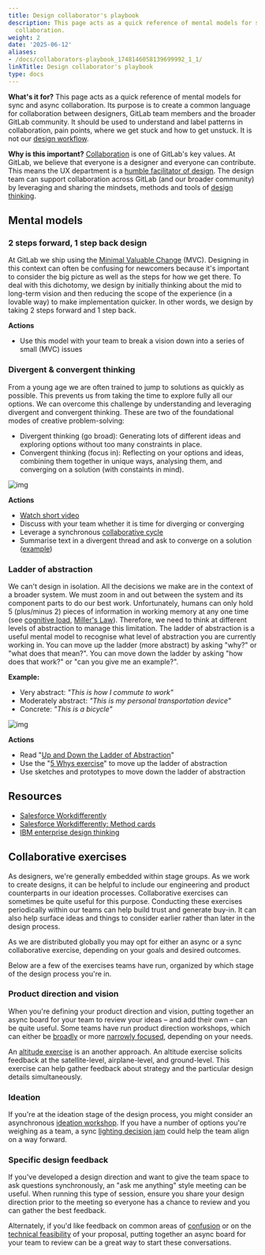 ```yaml
---
title: Design collaborator's playbook
description: This page acts as a quick reference of mental models for sync and async
  collaboration.
weight: 2
date: '2025-06-12'
aliases:
- /docs/collaborators-playbook_1748146058139699992_1_1/
linkTitle: Design collaborator's playbook
type: docs
---
```


**What's it for?**
This page acts as a quick reference of mental models for sync and async collaboration. Its purpose is to create a common language for collaboration between designers, GitLab team members and the broader GitLab community. It should be used to understand and label patterns in collaboration, pain points, where we get stuck and how to get unstuck. It is not our [design workflow](/handbook/product/ux/product-designer/).

**Why is this important?**
[Collaboration](/handbook/values/#collaboration) is one of GitLab's key values. At GitLab, we believe that everyone is a designer and everyone can contribute. This means the UX department is a [humble facilitator of design](/handbook/product/ux/#were-humble-facilitators-of-user-experience-design). The design team can support collaboration across GitLab (and our broader community) by leveraging and sharing the mindsets, methods and tools of [design thinking](https://en.wikipedia.org/wiki/Design_thinking).

## Mental models

### 2 steps forward, 1 step back design

At GitLab we ship using the [Minimal Valuable Change](/handbook/product/product-principles/#the-minimal-valuable-change-mvc) (MVC). Designing in this context can often be confusing for newcomers because it's important to consider the big picture as well as the steps for how we get there. To deal with this dichotomy, we design by initially thinking about the mid to long-term vision and then reducing the scope of the experience (in a lovable way) to make implementation quicker. In other words, we design by taking 2 steps forward and 1 step back.

**Actions**

- Use this model with your team to break a vision down into a series of small (MVC) issues

### Divergent & convergent thinking

From a young age we are often trained to jump to solutions as quickly as possible. This prevents us from taking the time to explore fully all our options. We can overcome this challenge by understanding and leveraging divergent and convergent thinking. These are two of the foundational modes of creative problem-solving:

- Divergent thinking (go broad): Generating lots of different ideas and exploring options without too many constraints in place.
- Convergent thinking (focus in): Reflecting on your options and ideas, combining them together in unique ways, analysing them, and converging on a solution (with constaints in mind).

![img](https://pbs.twimg.com/media/Bmn3FOVCQAAt_r7.jpg)

**Actions**

- [Watch short video](https://www.youtube.com/watch?v=xjE2RV6IQzo)
- Discuss with your team whether it is time for diverging or converging
- Leverage a synchronous [collaborative cycle](https://play.vidyard.com/riqHqfWV8XFpXM9c1vYEEG)
- Summarise text in a divergent thread and ask to converge on a solution ([example](https://gitlab.com/gitlab-org/gitlab-design/-/issues/817#note_335745932))

### Ladder of abstraction

We can't design in isolation. All the decisions we make are in the context of a broader system. We must zoom in and out between the system and its component parts to do our best work. Unfortunately, humans can only hold 5 (plus/minus 2) pieces of information in working memory at any one time (see [cognitive load](https://www.mindtools.com/aqxwcpa/cognitive-load-theory), [Miller's Law](https://lawsofux.com/millers-law/)). Therefore, we need to think at different levels of abstraction to manage this limitation. The ladder of abstraction is a useful mental model to recognise what level of abstraction you are currently working in. You can move up the ladder (more abstract) by asking "why?" or "what does that mean?". You can move down the ladder by asking "how does that work?" or "can you give me an example?".

**Example:**

- Very abstract: *"This is how I commute to work"*
- Moderately abstract: *"This is my personal transportation device"*
- Concrete: *"This is a bicycle"*

![img](https://miro.medium.com/max/1024/0*Z4Xl09fXVXepGCGD.png)

**Actions**

- Read "[Up and Down the Ladder of Abstraction](https://medium.com/@tombarrett/up-and-down-the-ladder-of-abstraction-cb73533be751)"
- Use the "[5 Whys exercise](https://toolbox.hyperisland.com/the-5-whys)" to move up the ladder of abstraction
- Use sketches and prototypes  to move down the ladder of abstraction

## Resources

- [Salesforce Workdifferently](https://www.salesforce.com/workdifferently/)
- [Salesforce Workdifferently: Method cards](https://www.salesforce.com/content/dam/web/en_us/workdifferently/documents/resources-methodcards-all.pdf)
- [IBM enterprise design thinking](https://www.ibm.com/design/thinking/)

## Collaborative exercises

As designers, we're generally embedded within stage groups. As we work to create designs, it can be helpful to include our engineering and product counterparts in our ideation processes. Collaborative exercises can sometimes be quite useful for this purpose. Conducting these exercises periodically within our teams can help build trust and generate buy-in. It can also help surface ideas and things to consider earlier rather than later in the design process.

As we are distributed globally you may opt for either an async or a sync collaborative exercise, depending on your goals and desired outcomes.

Below are a few of the exercises teams have run, organized by which stage of the design process you're in.

### Product direction and vision

When you're defining your product direction and vision, putting together an async board for your team to review your ideas – and add their own – can be quite useful. Some teams have run product direction workshops, which can either be [broadly](https://www.figma.com/board/vNxxMxNDcD9LgcJONuqpZt/GitLab-Duo-Chat-product-direction?node-id=0-1&t=1wZYG52QM1e72xWV-1) or more [narrowly focused](https://www.figma.com/board/ito0oanIxHNL42HH2IWIxe/AI-Framework-small-sync?node-id=0-1&t=5AurIwjIdhrAK149-1), depending on your needs.

An [altitude exercise](https://gitlab.com/gitlab-org/monitor/respond/-/issues/60) is an another approach. An altitude exercise solicits feedback at the satellite-level, airplane-level, and ground-level. This exercise can help gather feedback about strategy and the particular design details simultaneously.

### Ideation

If you're at the ideation stage of the design process, you might consider an asynchronous [ideation workshop](https://www.figma.com/board/WATUtNyV1Vlsz9DIVOMDER/Measure-AI-accuracy?node-id=0-1&t=iPQSAnQOeGfH0d6M-1). If you have a number of options you're weighing as a team, a sync [lighting decision jam](https://about.gitlab.com/blog/2022/01/19/collaboration-techniques-for-distributed-teams/) could help the team align on a way forward.

### Specific design feedback

If you've developed a design direction and want to give the team space to ask questions synchronously, an "ask me anything" style meeting can be useful. When running this type of session, ensure you share your design direction prior to the meeting so everyone has a chance to review and you can gather the best feedback.

Alternately, if you'd like feedback on common areas of [confusion](https://www.figma.com/board/1ikV7tqYaPV1g4gvWr4QbQ/AI-Settings-discussion-2024-04-25?node-id=0-1&t=47R6xGzEbcaJhx8g-1) or on the [technical feasibility](https://www.figma.com/board/WATUtNyV1Vlsz9DIVOMDER/Measure-AI-accuracy?node-id=0-1&t=4rChZf7wyE7d6zn0-1) of your proposal, putting together an async board for your team to review can be a great way to start these conversations.
